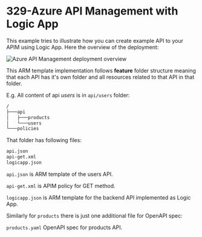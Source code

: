 # 329-Azure API Management with Logic App

This example tries to illustrate how you can create
example API to your APIM using Logic App. 
Here the overview of the deployment:

![Azure API Management deployment overview](https://user-images.githubusercontent.com/2357647/84140538-754d4c00-aa5a-11ea-9bfd-afe1a775f313.png)

This ARM template implementation follows **feature** folder structure
meaning that each API has it's own folder and all resources
related to that API in that folder. 

E.g. All content of api _users_ is in `api/users` folder:

```cmd
/
├───api
│   ├───products
│   └───users
└───policies
```

That folder has following files:

```cmd
api.json
api-get.xml
logicapp.json
```

`api.json` is ARM template of the users API.

`api-get.xml` is APIM policy for GET method.

`logicapp.json` is ARM template for the backend API implemented as Logic App.

Similarly for `products` there is just one additional file for OpenAPI spec:

`products.yaml` OpenAPI spec for products API.
